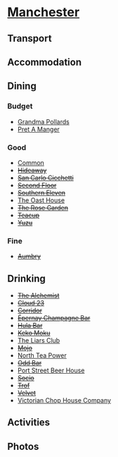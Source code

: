# [Manchester](http://en.wikipedia.org/wiki/Manchester)

## Transport

## Accommodation

## Dining

### Budget

* [Grandma Pollards](http://www.grandmapollards.co.uk)
* [Pret A Manger](http://www.pret.com)

### Good

* [Common](http://www.aplacecalledcommon.co.uk)
* ~~[Hideaway](http://www.ramsons-restaurant.com/hideaway/)~~
* ~~[San Carlo Cicchetti](http://www.sancarlocicchetti.co.uk)~~
* ~~[Second Floor](http://www.harveynichols.com/restaurants/second-floor-manchester/second-floor-manchester-restaurant)~~
* ~~[Southern Eleven](http://www.southern11.co.uk)~~
* [The Oast House](http://theoasthouse.uk.com)
* ~~[The Rose Garden](http://therosegardendidsbury.com)~~
* ~~[Teacup](http://teacupandcakes.com)~~
* ~~[Yuzu](http://www.yuzumanchester.co.uk)~~

### Fine

* ~~[Aumbry](http://www.aumbryrestaurant.co.uk)~~

## Drinking

* ~~[The Alchemist](http://www.thealchemist.uk.com)~~
* ~~[Cloud 23](http://www.cloud23bar.com)~~
* ~~[Corridor](http://www.corridorbar.co.uk)~~
* ~~[Épernay Champagne Bar](http://www.epernaychampagnebars.com/manch.html)~~
* ~~[Hula Bar](http://www.hulabar.co.uk)~~
* ~~[Keko Moku](http://www.kekomoku.co.uk)~~
* [The Liars Club](http://www.theliarsclub.co.uk)
* ~~[Mojo](http://www.mojobar.co.uk)~~
* [North Tea Power](http://northteapower.co.uk)
* ~~[Odd Bar](http://oddbar.co.uk)~~
* [Port Street Beer House](http://www.portstreetbeerhouse.co.uk)
* ~~[Socio](http://sociorehab.com)~~
* ~~[Trof](http://www.trofnq.co.uk)~~
* ~~[Velvet](http://www.velvetmanchester.com/bar)~~
* [Victorian Chop House Company](http://www.samschophouse.co.uk)

## Activities

## Photos
